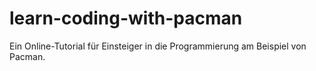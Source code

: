 # learn-coding-with-pacman
Ein Online-Tutorial für Einsteiger in die Programmierung am Beispiel von Pacman.

